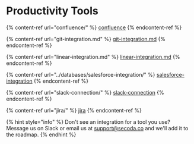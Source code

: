 # Productivity Tools

{% content-ref url="confluence/" %}
[confluence](confluence/)
{% endcontent-ref %}

{% content-ref url="git-integration.md" %}
[git-integration.md](git-integration.md)
{% endcontent-ref %}

{% content-ref url="linear-integration.md" %}
[linear-integration.md](linear-integration.md)
{% endcontent-ref %}

{% content-ref url="../databases/salesforce-integration/" %}
[salesforce-integration](../databases/salesforce-integration/)
{% endcontent-ref %}

{% content-ref url="slack-connection/" %}
[slack-connection](slack-connection/)
{% endcontent-ref %}

{% content-ref url="jira/" %}
[jira](jira/)
{% endcontent-ref %}

{% hint style="info" %}
Don't see an integration for a tool you use? Message us on Slack or email us at support@secoda.co and we'll add it to the roadmap.&#x20;
{% endhint %}
